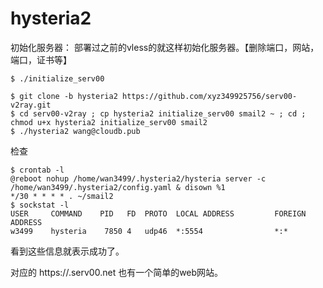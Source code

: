 

# hysteria2


初始化服务器： 部署过之前的vless的就这样初始化服务器。【删除端口，网站，端口，证书等】 
```shell
$ ./initialize_serv00
```


```shell
$ git clone -b hysteria2 https://github.com/xyz349925756/serv00-v2ray.git
$ cd serv00-v2ray ; cp hysteria2 initialize_serv00 smail2 ~ ; cd ; chmod u+x hysteria2 initialize_serv00 smail2
$ ./hysteria2 wang@cloudb.pub
```

检查
```shell
$ crontab -l
@reboot nohup /home/wan3499/.hysteria2/hysteria server -c /home/wan3499/.hysteria2/config.yaml & disown %1
*/30 * * * * . ~/smail2
$ sockstat -l
USER     COMMAND    PID   FD  PROTO  LOCAL ADDRESS         FOREIGN ADDRESS      
w3499    hysteria    7850 4   udp46  *:5554                *:*
```


看到这些信息就表示成功了。

对应的 https://<user>.serv00.net 也有一个简单的web网站。